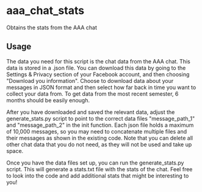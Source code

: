# aaa_chat_stats

Obtains the stats from the AAA chat

## Usage

The data you need for this script is the chat data from the AAA chat. This data is stored in a .json file. You can
download this data by going to the Settings & Privacy section of your Facebook account, and then choosing "Download you information".
Choose to download data about your messages in JSON format and then select how far back in time you want to collect your data from. To get
data from the most recent semester, 6 months should be easily enough.

After you have downloaded and saved the relevant data, adjust the generate_stats.py script to point to the correct data files "message_path_1"
and "message_path_2" in the init function. Each json file holds a maximum of 10,000 messages, so you may need to concatenate multiple files and their
messages as shown in the existing code. Note that you can delete all other chat data that you do not need, as they will not be used and take up space.

Once you have the data files set up, you can run the generate_stats.py script. This will generate a stats.txt file with the stats of the chat. Feel free to look
into the code and add additional stats that might be interesting to you!
